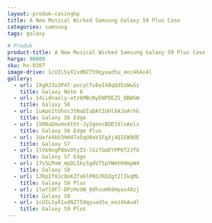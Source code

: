 ```yaml
---
layout: produk-casinghp
title: A New Musical Wicked Samsung Galaxy S9 Plus Case
categories: samsung
tags: galaxy

# Produk
product-title: A New Musical Wicked Samsung Galaxy S9 Plus Case
harga: 90000
sku: hn-0307
image-drive: 1cUILSyX1xdNZ759qyuad5u_eez4kAu4l
gallery:
  - url: 1XgHJ3u3P4T-pocyCfv8eIX0qQd5zWw5i
    title: Galaxy Note 8
  - url: 14iidnaxly-atz6MBcNyENPDE25_8BWSW
    title: Galaxy S6
  - url: 1uApn1tUhos3tNaDIqQAt1UHlXAJoArhG
    title: Galaxy S6 Edge
  - url: 15M8aDmuHnXtht-Jy2gencBOD7dlnAols
    title: Galaxy S6 Edge Plus
  - url: 1Uef44bU3hH4Ta5qU0aV1FgXj4Q1EW9OE
    title: Galaxy S7
  - url: 1lVb9ngP8mvOtyIV-lGifGmEYPP6T2JfU
    title: Galaxy S7 Edge
  - url: 17v5LMxW_mpDL5kySgdVTSpYWmtKHmpW4
    title: Galaxy S8
  - url: 1JRpIf8JcQoKZfa6lPROJRUZgt2lIkqML
    title: Galaxy S8 Plus
  - url: 1lwY19F7-DPzHvUW_8dhvuHk9Hpas48zj
    title: Galaxy S9
  - url: 1cUILSyX1xdNZ759qyuad5u_eez4kAu4l
    title: Galaxy S9 Plus
---
```

